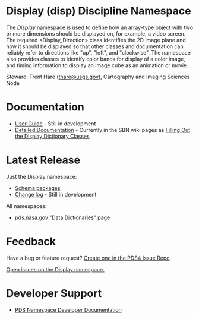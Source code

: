 # Display (disp) Discipline Namespace

The _Display_ namespace is used to define how an array-type object with two or more 
dimensions should be displayed on, for example, a video screen. The required 
&lt;Display_Direction&gt; class identifies the 2D image plane and how it should be 
displayed so that other classes and documentation can reliably refer to directions like 
"up", "left", and "clockwise". The namespace also provides classes to identify color bands
for display of a color image, and timing information to display an image cube as an animation or movie.

Steward: Trent Hare ([thare@usgs.gov](mailto:thare@usgs.gov)), Cartography and Imaging Sciences Node 

# Documentation

* [User Guide](docs/user-guide.md) - Still in development 
* [Detailed Documentation](https://sbnwiki.astro.umd.edu/wiki/Filling_Out_the_Display_Dictionary_Classes) - Currently in the SBN wiki pages as [Filling Out the Display Dictionary Classes](https://sbnwiki.astro.umd.edu/wiki/Filling_Out_the_Display_Dictionary_Classes)


# Latest Release

Just the Display namespace:
* [Schema packages](https://github.com/pds-data-dictionaries/ldd-disp/releases/latest) 
* [Change log](CHANGELOG.md) - Still in development

All namespaces:
* [pds.nasa.gov "Data Dictionaries" page](https://pds.nasa.gov/datastandards/dictionaries)


# Feedback

Have a bug or feature request? [Create one in the PDS4 Issue Repo](https://github.com/pds-data-dictionaries/PDS4-LDD-Issue-Repo/issues/new?assignees=thareUSGS&labels=ldd-disp&template=-ldd-disp--ldd-update-request.md&title=%5Bldd-disp%5D+%3CShort+summary+of+bug+or+feature+request+here%3E).

[Open issues on the Display namespace.](https://github.com/pds-data-dictionaries/PDS4-LDD-Issue-Repo/issues?q=is%3Aissue+is%3Aopen+label%3Aldd-disp)


# Developer Support

* [PDS Namespace Developer Documentation](https://pds-data-dictionaries.github.io/) 
